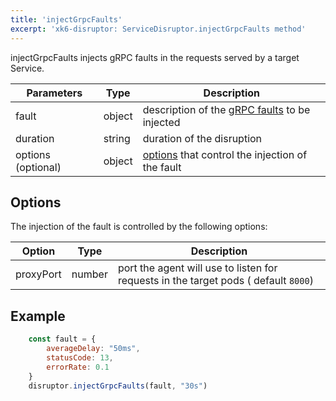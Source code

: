 ```yaml
---
title: 'injectGrpcFaults'
excerpt: 'xk6-disruptor: ServiceDisruptor.injectGrpcFaults method'
---
```


injectGrpcFaults injects gRPC faults in the requests served by a target Service.

| Parameters | Type   | Description |
| ---------- | ------ | ------- |
| fault      | object | description of the [gRPC faults](/javascript-api/xk6-disruptor/api/faults/grpc) to be injected |
| duration   | string | duration of the disruption |
| options (optional)   | object | [options](#options) that control the injection of the fault |

## Options

The injection of the fault is controlled by the following options:

| Option    | Type   | Description |
| --------- | ------ | ------- |
| proxyPort | number | port the agent will use to listen for requests in the target pods ( default `8000`) |

## Example

<!-- eslint-skip -->

```javascript
    const fault = {
        averageDelay: "50ms",
        statusCode: 13,
        errorRate: 0.1
    }
    disruptor.injectGrpcFaults(fault, "30s")
```